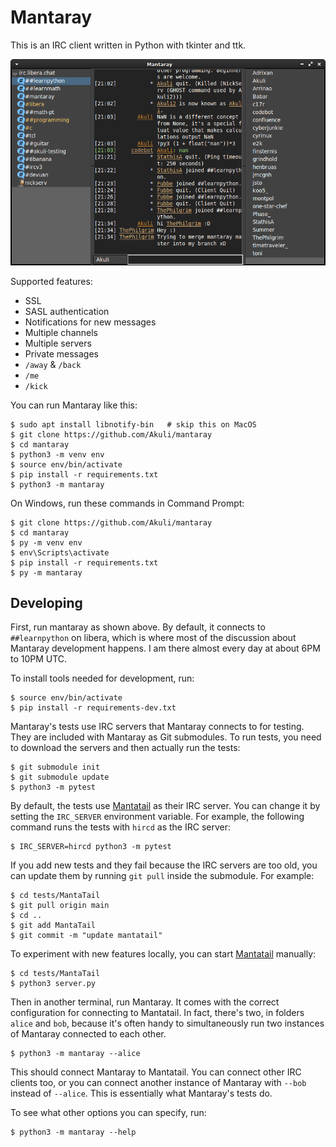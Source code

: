 # Mantaray

This is an IRC client written in Python with tkinter and ttk.

![Screenshot](screenshot.png)

Supported features:

- SSL
- SASL authentication
- Notifications for new messages
- Multiple channels
- Multiple servers
- Private messages
- `/away` & `/back`
- `/me`
- `/kick`

You can run Mantaray like this:

    $ sudo apt install libnotify-bin   # skip this on MacOS
    $ git clone https://github.com/Akuli/mantaray
    $ cd mantaray
    $ python3 -m venv env
    $ source env/bin/activate
    $ pip install -r requirements.txt
    $ python3 -m mantaray

On Windows, run these commands in Command Prompt:

    $ git clone https://github.com/Akuli/mantaray
    $ cd mantaray
    $ py -m venv env
    $ env\Scripts\activate
    $ pip install -r requirements.txt
    $ py -m mantaray

## Developing

First, run mantaray as shown above.
By default, it connects to `##learnpython` on libera, which is where
most of the discussion about Mantaray development happens.
I am there almost every day at about 6PM to 10PM UTC.

To install tools needed for development, run:

    $ source env/bin/activate
    $ pip install -r requirements-dev.txt

Mantaray's tests use IRC servers that Mantaray connects to for testing.
They are included with Mantaray as Git submodules.
To run tests, you need to download the servers and then actually run the tests:

    $ git submodule init
    $ git submodule update
    $ python3 -m pytest

By default, the tests use [Mantatail](https://github.com/ThePhilgrim/MantaTail)
as their IRC server.
You can change it by setting the `IRC_SERVER` environment variable.
For example, the following command runs the tests with `hircd` as the IRC server:

    $ IRC_SERVER=hircd python3 -m pytest

If you add new tests and they fail because the IRC servers are too old,
you can update them by running `git pull` inside the submodule. For example:

    $ cd tests/MantaTail
    $ git pull origin main
    $ cd ..
    $ git add MantaTail
    $ git commit -m "update mantatail"

To experiment with new features locally, you can start [Mantatail](https://github.com/ThePhilgrim/MantaTail) manually:

    $ cd tests/MantaTail
    $ python3 server.py

Then in another terminal, run Mantaray.
It comes with the correct configuration for connecting to Mantatail.
In fact, there's two, in folders `alice` and `bob`,
because it's often handy to simultaneously run two instances of Mantaray
connected to each other.

    $ python3 -m mantaray --alice

This should connect Mantaray to Mantatail.
You can connect other IRC clients too,
or you can connect another instance of Mantaray with `--bob` instead of `--alice`.
This is essentially what Mantaray's tests do.

To see what other options you can specify, run:

    $ python3 -m mantaray --help

